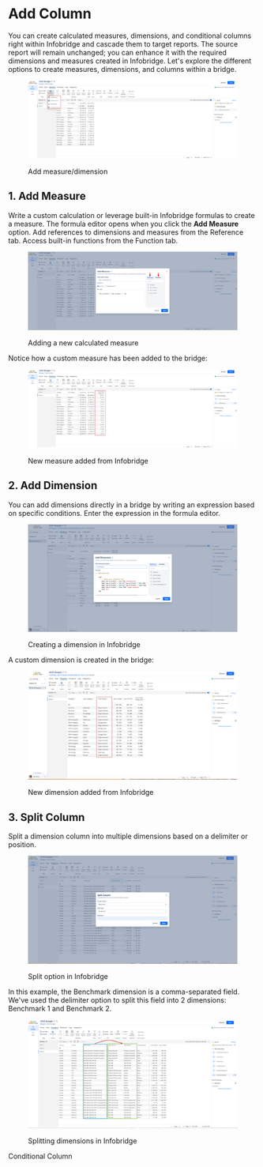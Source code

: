 # Add Column

You can create calculated measures, dimensions, and conditional columns right within Infobridge and cascade them to target reports. The source report will remain unchanged; you can enhance it with the required dimensions and measures created in Infobridge. Let's explore the different options to create measures, dimensions, and columns within a bridge.

<figure><img src="../../.gitbook/assets/image (1275).png" alt=""><figcaption><p>Add measure/dimension</p></figcaption></figure>

## 1. Add Measure

Write a custom calculation or leverage built-in Infobridge formulas to create a measure. The formula editor opens when you click the **Add Measure** option. Add references to dimensions and measures from the Reference tab. Access built-in functions from the Function tab.

<figure><img src="../../.gitbook/assets/image (1276).png" alt=""><figcaption><p>Adding a new calculated measure</p></figcaption></figure>

Notice how a custom measure has been added to the bridge:

<figure><img src="../../.gitbook/assets/image (1277).png" alt=""><figcaption><p>New measure added from Infobridge</p></figcaption></figure>

## 2. Add Dimension

You can add dimensions directly in a bridge by writing an expression based on specific conditions. Enter the expression in the formula editor.

<figure><img src="../../.gitbook/assets/image (1278).png" alt=""><figcaption><p>Creating a dimension in Infobridge</p></figcaption></figure>

A custom dimension is created in the bridge:

<figure><img src="../../.gitbook/assets/image (1279).png" alt=""><figcaption><p>New dimension added from Infobridge</p></figcaption></figure>

## 3. Split Column

Split a dimension column into multiple dimensions based on a delimiter or position.&#x20;

<figure><img src="../../.gitbook/assets/image (1280).png" alt=""><figcaption><p>Split option in Infobridge</p></figcaption></figure>

In this example, the Benchmark dimension is a comma-separated field. We've used the delimiter option to split this field into 2 dimensions: Benchmark 1 and Benchmark 2.&#x20;

<figure><img src="../../.gitbook/assets/image (1282).png" alt=""><figcaption><p>Splitting dimensions in Infobridge</p></figcaption></figure>

Conditional Column
